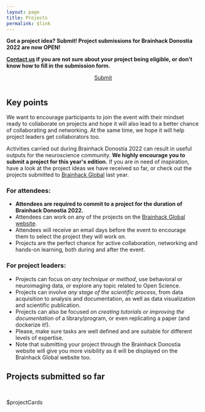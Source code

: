 ```yaml
---
layout: page
title: Projects
permalink: $link
---
```


**Got a project idea? Submit! Project submissions for Brainhack Donostia 2022 are now OPEN!** 

**[Contact us](https://brainhack-donostia.github.io/contact/) if you are not sure about your project being eligible, or don't know how to fill in the submission form.**

<center style="padding-bottom: 1em;"><a class="submission-button" href="https://forms.gle/uRAKhhL2xRjqTgwK6" target="_blank">Submit</a></center>

## Key points

We want to encourage participants to join the event with their mindset ready to collaborate on projects and hope it will also lead to a better chance of collaborating and networking. At the same time, we hope it will help project leaders get collaborators too.

Activities carried out during Brainhack Donostia 2022 can result in useful outputs for the neuroscience community. **We highly encourage you to submit a project for this year's edition.** If you are in need of inspiration, have a look at the project ideas we have received so far, or check out the projects submitted to <a href="https://brainhack.org/global2020/projects" target="_blank">Brainhack Global</a> last year.

### For attendees:

- **Attendees are required to commit to a project for the duration of Brainhack Donostia 2022.**
- Attendees can work on any of the projects on the <a href="https://brainhack.org/global2022/projects" target="_blank">Brainhack Global website</a>.
- Attendees will receive an email days before the event to encourage them to select the project they will work on.
- Projects are the perfect chance for active collaboration, networking and hands-on learning, both during and after the event.

### For project leaders:

- Projects can focus on _any technique or method_, use behavioral or neuroimaging data, or explore any topic related to Open Science.
- Projects can involve _any stage of the scientific process_, from data acquisition to analysis and documentation, as well as data visualization and scientific publication.
- Projects can also be focused on _creating tutorials or improving the documentation_ of a library/program, or even replicating a paper (and dockerize it!).
- Please, make sure tasks are well defined and are suitable for different levels of expertise.
- Note that submitting your project through the Brainhack Donostia website will give you more visibility as it will be displayed on the Brainhack Global website too.

## Projects submitted so far

<div class="post-list" itemscope="" itemtype="http://schema.org/Blog" style="padding-top: 1em !important;">

$projectCards

</div>
